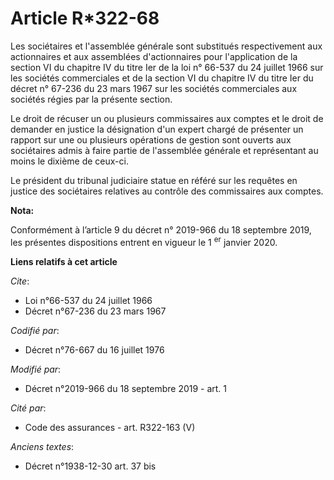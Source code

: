 # Article R*322-68

Les sociétaires et l'assemblée générale sont substitués respectivement aux actionnaires et aux assemblées d'actionnaires pour
l'application de la section VI du chapitre IV du titre Ier de la loi n° 66-537 du 24 juillet 1966 sur les sociétés
commerciales et de la section VI du chapitre IV du titre Ier du décret n° 67-236 du 23 mars 1967 sur les sociétés
commerciales aux sociétés régies par la présente section.

Le droit de récuser un ou plusieurs commissaires aux comptes et le droit de demander en justice la désignation d'un expert
chargé de présenter un rapport sur une ou plusieurs opérations de gestion sont ouverts aux sociétaires admis à faire partie
de l'assemblée générale et représentant au moins le dixième de ceux-ci.

Le président du tribunal judiciaire statue en référé sur les requêtes en justice des sociétaires relatives au contrôle des
commissaires aux comptes.

**Nota:**

Conformément à l’article 9 du décret n° 2019-966 du 18 septembre 2019, les présentes dispositions entrent en vigueur le 1
  <sup>er</sup> janvier 2020.

**Liens relatifs à cet article**

_Cite_:

  - Loi n°66-537 du 24 juillet 1966
  - Décret n°67-236 du 23 mars 1967

_Codifié par_:

  - Décret n°76-667 du 16 juillet 1976

_Modifié par_:

  - Décret n°2019-966 du 18 septembre 2019 - art. 1

_Cité par_:

  - Code des assurances - art. R322-163 (V)

_Anciens textes_:

  - Décret n°1938-12-30 art. 37 bis
